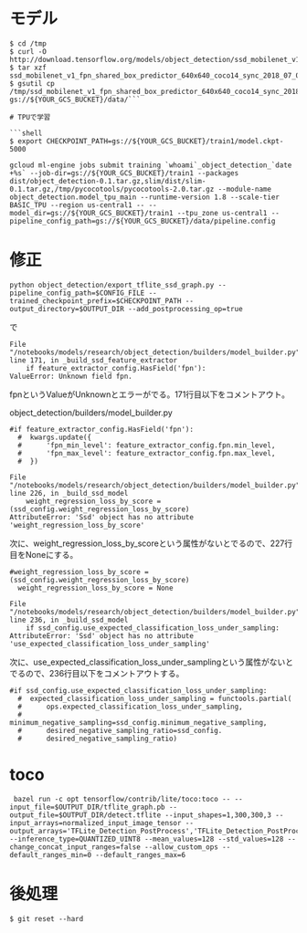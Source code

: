 
# モデル

```shell
$ cd /tmp
$ curl -O http://download.tensorflow.org/models/object_detection/ssd_mobilenet_v1_fpn_shared_box_predictor_640x640_coco14_sync_2018_07_03.tar.gz
$ tar xzf ssd_mobilenet_v1_fpn_shared_box_predictor_640x640_coco14_sync_2018_07_03.tar.gz
$ gsutil cp /tmp/ssd_mobilenet_v1_fpn_shared_box_predictor_640x640_coco14_sync_2018_07_03/model.ckpt.* gs://${YOUR_GCS_BUCKET}/data/```

# TPUで学習

```shell
$ export CHECKPOINT_PATH=gs://${YOUR_GCS_BUCKET}/train1/model.ckpt-5000
```


```shell
gcloud ml-engine jobs submit training `whoami`_object_detection_`date +%s` --job-dir=gs://${YOUR_GCS_BUCKET}/train1 --packages dist/object_detection-0.1.tar.gz,slim/dist/slim-0.1.tar.gz,/tmp/pycocotools/pycocotools-2.0.tar.gz --module-name object_detection.model_tpu_main --runtime-version 1.8 --scale-tier BASIC_TPU --region us-central1 -- --model_dir=gs://${YOUR_GCS_BUCKET}/train1 --tpu_zone us-central1 --pipeline_config_path=gs://${YOUR_GCS_BUCKET}/data/pipeline.config
```

# 修正

```shell
python object_detection/export_tflite_ssd_graph.py --pipeline_config_path=$CONFIG_FILE --trained_checkpoint_prefix=$CHECKPOINT_PATH --output_directory=$OUTPUT_DIR --add_postprocessing_op=true
```

で

```shell
File "/notebooks/models/research/object_detection/builders/model_builder.py", line 171, in _build_ssd_feature_extractor
    if feature_extractor_config.HasField('fpn'):
ValueError: Unknown field fpn.
```

fpnというValueがUnknownとエラーがでる。171行目以下をコメントアウト。

object_detection/builders/model_builder.py
```shell
#if feature_extractor_config.HasField('fpn'):
  #  kwargs.update({
  #      'fpn_min_level': feature_extractor_config.fpn.min_level,
  #      'fpn_max_level': feature_extractor_config.fpn.max_level,
  #  })
```



```shell
File "/notebooks/models/research/object_detection/builders/model_builder.py", line 226, in _build_ssd_model
    weight_regression_loss_by_score = (ssd_config.weight_regression_loss_by_score)
AttributeError: 'Ssd' object has no attribute 'weight_regression_loss_by_score'
```

次に、weight_regression_loss_by_scoreという属性がないとでるので、227行目をNoneにする。

```shell
#weight_regression_loss_by_score = (ssd_config.weight_regression_loss_by_score)
  weight_regression_loss_by_score = None
```

```shell
File "/notebooks/models/research/object_detection/builders/model_builder.py", line 236, in _build_ssd_model
    if ssd_config.use_expected_classification_loss_under_sampling:
AttributeError: 'Ssd' object has no attribute 'use_expected_classification_loss_under_sampling'
```

次に、use_expected_classification_loss_under_samplingという属性がないとでるので、236行目以下をコメントアウトする。

```shell
#if ssd_config.use_expected_classification_loss_under_sampling:
  #  expected_classification_loss_under_sampling = functools.partial(
  #      ops.expected_classification_loss_under_sampling,
  #      minimum_negative_sampling=ssd_config.minimum_negative_sampling,
  #      desired_negative_sampling_ratio=ssd_config.
  #      desired_negative_sampling_ratio)
```

# toco

```
 bazel run -c opt tensorflow/contrib/lite/toco:toco -- --input_file=$OUTPUT_DIR/tflite_graph.pb --output_file=$OUTPUT_DIR/detect.tflite --input_shapes=1,300,300,3 --input_arrays=normalized_input_image_tensor --output_arrays='TFLite_Detection_PostProcess','TFLite_Detection_PostProcess:1','TFLite_Detection_PostProcess:2','TFLite_Detection_PostProcess:3'  --inference_type=QUANTIZED_UINT8 --mean_values=128 --std_values=128 --change_concat_input_ranges=false --allow_custom_ops --default_ranges_min=0 --default_ranges_max=6
```

# 後処理

```shell
$ git reset --hard
```
